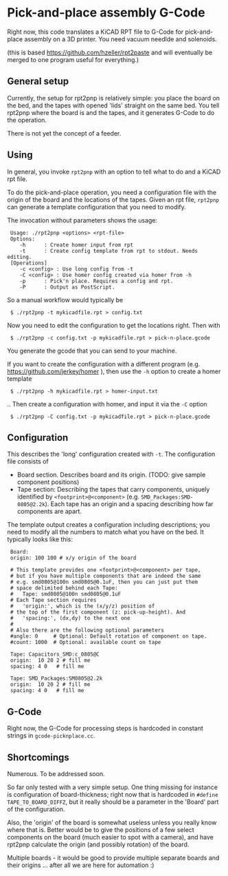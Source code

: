 Pick-and-place assembly G-Code
==============================

Right now, this code translates a KiCAD RPT file to G-Code for pick-and-place
assembly on a 3D printer. You need vacuum needlde and solenoids.

(this is based https://github.com/hzeller/rpt2paste and will eventually be merged
 to one program useful for everything.)

General setup
-------------

Currently, the setup for rpt2pnp is relatively simple: you place the board on
the bed, and the tapes with opened 'lids' straight on the same bed. You tell
rpt2pnp where the board is and the tapes, and it generates G-Code to do the
operation.

There is not yet the concept of a feeder.

Using
-----

In general, you invoke `rpt2pnp` with an option to tell what to do and a
KiCAD rpt file.

To do the pick-and-place operation, you need a configuration file with the origin
of the board and the locations of the tapes. Given an rpt file, `rpt2pnp` can
generate a template configuration that you need to modify.

The invocation without parameters shows the usage:

     Usage: ./rpt2pnp <options> <rpt-file>
     Options:
        -h      : Create homer input from rpt
        -t      : Create config template from rpt to stdout. Needs editing.
     [Operations]
        -c <config> : Use long config from -t
        -C <config> : Use homer config created via homer from -h
        -p      : Pick'n place. Requires a config and rpt.
        -P      : Output as PostScript.

So a manual workflow would typically be

     $ ./rpt2pnp -t mykicadfile.rpt > config.txt

Now you need to edit the configuration to get the locations right. Then with
    
     $ ./rpt2pnp -c config.txt -p mykicadfile.rpt > pick-n-place.gcode

You generate the gcode that you can send to your machine.

If you want to create the configuration with a different program
(e.g. https://github.com/jerkey/homer ), then use the `-h` option to create
a homer template

     $ ./rpt2pnp -h mykicadfile.rpt > homer-input.txt

.. Then create a configuration with homer, and input it via the `-C` option

     $ ./rpt2pnp -C config.txt -p mykicadfile.rpt > pick-n-place.gcode

Configuration
-------------

This describes the 'long' configuration created with `-t`.
The configuration file consists of

   - Board section. Describes board and its origin. (TODO: give sample
     component positions)
   - Tape section: Describing the tapes that carry components, uniquely
     identified by `<footprint>@<component>` (e.g. `SMD_Packages:SMD-0805@2.2k`).
     Each tape has an origin and a spacing describing how far components are
     apart.

The template output creates a configuration including descriptions; you need
to modify all the numbers to match what you have on the bed.
It typically looks like this:

     Board:
     origin: 100 100 # x/y origin of the board
     
     # This template provides one <footprint>@<component> per tape,
     # but if you have multiple components that are indeed the same
     # e.g. smd0805@100n smd0805@0.1uF, then you can just put them
     # space delimited behind each Tape:
     #   Tape: smd0805@100n smd0805@0.1uF
     # Each Tape section requires
     #   'origin:', which is the (x/y/z) position of
     # the top of the first component (z: pick-up-height). And
     #   'spacing:', (dx,dy) to the next one
     #
     # Also there are the following optional parameters
     #angle: 0     # Optional: Default rotation of component on tape.
     #count: 1000  # Optional: available count on tape

     Tape: Capacitors_SMD:c_0805@C
     origin:  10 20 2 # fill me
     spacing: 4 0   # fill me
     
     Tape: SMD_Packages:SM0805@2.2k
     origin:  10 20 2 # fill me
     spacing: 4 0   # fill me

G-Code
------
Right now, the G-Code for processing steps is hardcoded in constant strings in
`gcode-picknplace.cc`.

Shortcomings
------------
Numerous. To be addressed soon.

So far only tested with a very simple setup. One thing missing
for instance is configuration of board-thickness; right now that is hardcoded
in `#define TAPE_TO_BOARD_DIFFZ`, but it really should be a parameter in the
'Board' part of the configuration.

Also, the 'origin' of the board is somewhat useless unless you really know where
that is. Better would be to give the positions of a few select components on
the board (much easier to spot with a camera), and have rpt2pnp calculate the
origin (and possibly rotation) of the board.

Multiple boards - it would be good to provide multiple separate boards and their
origins ... after all we are here for automation :)
